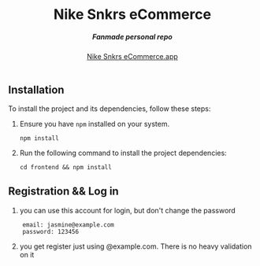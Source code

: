 <div align="center">
    <h1 align="center">Nike Snkrs eCommerce</h1>
    <h5>Fanmade personal repo</h5>
</div>

<div align="center">
  <a href="[https://nike-snkrs-ecommerce.onrender.com/]">Nike Snkrs eCommerce.app</a>
</div>
<br/>

## Installation

To install the project and its dependencies, follow these steps:

1.  Ensure you have `npm` installed on your system. 

    ```sh-session
    npm install 
    ```

2.  Run the following command to install the project dependencies:
    ```sh-session
    cd frontend && npm install
    ```

## Registration && Log in
1. you can use this account for login, but don't change the password
```
    email: jasmine@example.com
    password: 123456
```
2. you get register just using @example.com. There is no heavy validation on it
